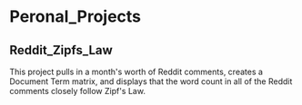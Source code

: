 # Peronal_Projects

## Reddit_Zipfs_Law
This project pulls in a month's worth of Reddit comments, creates a Document Term matrix, and displays that the word count in all of the Reddit comments closely follow Zipf's Law.
